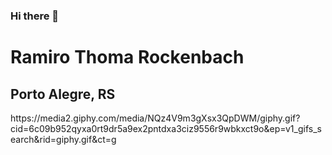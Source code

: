 ### Hi there 👋

<h1>Ramiro Thoma Rockenbach</h1>
<h2>Porto Alegre, RS</h2>
https://media2.giphy.com/media/NQz4V9m3gXsx3QpDWM/giphy.gif?cid=6c09b952qyxa0rt9dr5a9ex2pntdxa3ciz9556r9wbkxct9o&ep=v1_gifs_search&rid=giphy.gif&ct=g

<!--
**ramirotr/ramirotr** is a ✨ _special_ ✨ repository because its `README.md` (this file) appears on your GitHub profile.

Here are some ideas to get you started:

- 🔭 I’m currently working on ...
- 🌱 I’m currently learning ...
- 👯 I’m looking to collaborate on ...
- 🤔 I’m looking for help with ...
- 💬 Ask me about ...
- 📫 How to reach me: ...
- 😄 Pronouns: ...
- ⚡ Fun fact: ...
-->
